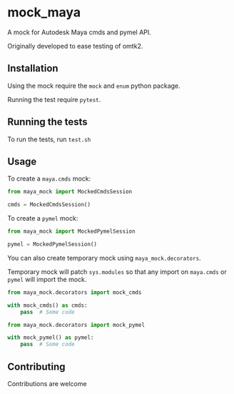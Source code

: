 # mock_maya

A mock for Autodesk Maya cmds and pymel API.

Originally developed to ease testing of omtk2.

## Installation

Using the mock require the `mock` and `enum` python package.

Running the test require `pytest`.

## Running the tests

To run the tests, run `test.sh`

## Usage

To create a `maya.cmds` mock:

```python
from maya_mock import MockedCmdsSession

cmds = MockedCmdsSession()
```

To create a `pymel` mock:

```python
from maya_mock import MockedPymelSession

pymel = MockedPymelSession()
```

You can also create temporary mock using `maya_mock.decorators`.

Temporary mock will patch `sys.modules` so that any import on  `maya.cmds` or `pymel` will import the mock.

```python
from maya_mock.decorators import mock_cmds

with mock_cmds() as cmds:
    pass  # Some code
``` 

```python
from maya_mock.decorators import mock_pymel

with mock_pymel() as pymel:
    pass  # Some code
```

## Contributing

Contributions are welcome
